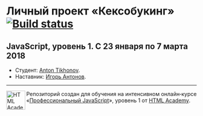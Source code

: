 # Личный проект «Кексобукинг» [![Build status][travis-image]][travis-url]
## JavaScript, уровень 1. С 23 января по 7 марта 2018

* Студент: [Anton Tikhonov](https://up.htmlacademy.ru/javascript/12/user/198680).
* Наставник: [Игорь Антонов](https://htmlacademy.ru/profile/antonov).

---

<a href="https://htmlacademy.ru/intensive/javascript"><img align="left" width="50" height="50" alt="HTML Academy" src="https://up.htmlacademy.ru/static/img/intensive/javascript/logo-for-github-2.png"></a>

Репозиторий создан для обучения на интенсивном онлайн‑курсе «[Профессиональный JavaScript](https://htmlacademy.ru/intensive/javascript)», уровень 1 от [HTML Academy](https://htmlacademy.ru).

[travis-image]: https://travis-ci.org/htmlacademy-javascript/198680-keksobooking.svg?branch=master
[travis-url]: https://travis-ci.org/htmlacademy-javascript/198680-keksobooking
